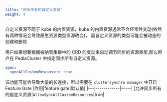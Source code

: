 ```yaml
---
title: "同步所有的自定义资源"
weight: 4
---
```

自定义资源不同于 kube 的内置资源，kube 的内置资源通常不会经常性变动(依然有两种情况会导致原生资源类型资源改变)，
而自定义资源的类型可能会被动态的创建和删除

用户如果想要根据被纳管集群中的 CRD 的变动来自动调节同步的资源类型,那么用户在 PediaCluster 中指定同步所有自定义资源。
```yaml
spec:
  syncAllCustomResources: true
```

该功能可能会导致大量的长连接，所以需要在 `clustersynchro manager` 中开启 Feature Gate
|作用|feature gate|默认值|
|---|------------|-----|
|允许同步所有的自定义资源|`AllowSyncAllCustomResources`|true|
